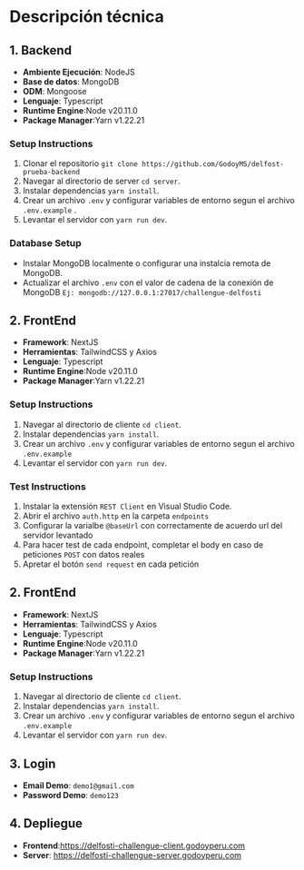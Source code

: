 # Descripción técnica

## 1. Backend
- **Ambiente Ejecución**: NodeJS
- **Base de datos**: MongoDB
- **ODM**: Mongoose
- **Lenguaje**: Typescript
- **Runtime Engine**:Node v20.11.0
- **Package Manager**:Yarn v1.22.21

### Setup Instructions
1. Clonar el repositorio `git clone https://github.com/GodoyMS/delfost-prueba-backend`
2. Navegar al directorio de server `cd server`.
3. Instalar dependencias `yarn install`.
4. Crear un archivo `.env` y configurar variables de entorno segun el archivo `.env.example` .
5. Levantar el servidor con `yarn run dev`.

### Database Setup
- Instalar MongoDB localmente o configurar una instalcia remota de MongoDB.
- Actualizar el archivo `.env` con el valor de cadena de la conexión de MongoDB  `Ej: mongodb://127.0.0.1:27017/challengue-delfosti`


## 2. FrontEnd
- **Framework**: NextJS
- **Herramientas**: TailwindCSS y Axios
- **Lenguaje**: Typescript
- **Runtime Engine**:Node v20.11.0
- **Package Manager**:Yarn v1.22.21

### Setup Instructions
1. Navegar al directorio de cliente `cd client`.
2. Instalar dependencias `yarn install`.
3. Crear un archivo `.env` y configurar variables de entorno segun el archivo `.env.example`
4. Levantar el servidor con `yarn run dev`.

### Test Instructions
1. Instalar la extensión `REST Client` en Visual Studio Code.
2. Abrir el archivo `auth.http` en la carpeta `endpoints`
3. Configurar la varialbe `@baseUrl` con correctamente de acuerdo url del servidor levantado
4. Para hacer test de cada endpoint, completar el body en caso de peticiones `POST` con datos reales
5. Apretar el botón `send request` en cada petición


## 2. FrontEnd
- **Framework**: NextJS
- **Herramientas**: TailwindCSS y Axios
- **Lenguaje**: Typescript
- **Runtime Engine**:Node v20.11.0
- **Package Manager**:Yarn v1.22.21

### Setup Instructions
1. Navegar al directorio de cliente `cd client`.
2. Instalar dependencias `yarn install`.
3. Crear un archivo `.env` y configurar variables de entorno segun el archivo `.env.example`
4. Levantar el servidor con `yarn run dev`.



## 3. Login
- **Email Demo**: `demo1@gmail.com`
- **Password Demo**: `demo123`


## 4. Depliegue
- **Frontend**:https://delfosti-challengue-client.godoyperu.com
- **Server**: https://delfosti-challengue-server.godoyperu.com










